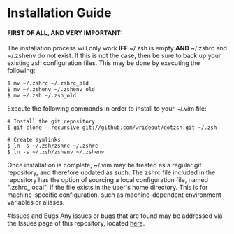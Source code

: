 # Installation Guide
#### FIRST OF ALL, AND VERY IMPORTANT: 
The installation process will only work **IFF** ~/.zsh is empty **AND** ~/.zshrc
and ~/.zshenv do not exist.  If this is not the case, then be sure to back up
your existing zsh configuration files.  This may be done by executing the
following:
    
    $ mv ~/.zshrc ~/.zshrc_old
    $ mv ~/.zshenv ~/.zshenv_old
    $ mv ~/.zsh ~/.zsh_old

Execute the following commands in order to install to your ~/.vim file:

    # Install the git repository
    $ git clone --recursive git://github.com/wrideout/dotzsh.git ~/.zsh
    
    # Create symlinks
    $ ln -s ~/.zsh/zshrc ~/.zshrc
    $ ln -s ~/.zsh/zshenv ~/.zshenv
    
Once installation is complete, ~/.vim may be treated as a regular git
repository, and therefore updated as such.  The zshrc file included in the
repository has the option of sourcing a local configuration file, named
".zshrc_local", if the file exists in the user's home directory.  This is for
machine-specific configuration, such as machine-dependent environment variables
or aliases.

#Issues and Bugs
Any issues or bugs that are found may be addressed via the Issues page of this
repository, located [here](https://github.com/wrideout/dotzsh/issues).

